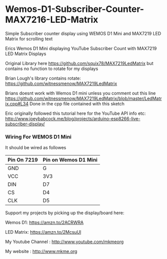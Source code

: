 # Wemos-D1-Subscriber-Counter-MAX7216-LED-Matrix
Simple Subscriber counter display using WEMOS D1 Mini and MAX7219 LED Matrix for scrolling text

Erics Wemos D1 Mini displaying YouTube Subscriber Count with MAX7219 LED Matrix Displays

Original Library here https://github.com/squix78/MAX7219LedMatrix but contains no function to rotate for my displays

Brian Lough's library contains rotate: https://github.com/witnessmenow/MAX7219LedMatrix

Brians doesnt work with Wemos D1 mini unless you comment out this line https://github.com/witnessmenow/MAX7219LedMatrix/blob/master/LedMatrix.cpp#L34
Done in the cpp file contained with this sketch

Eric originally followed this tutorial here for the YouTube API info etc: http://www.joeybabcock.me/blog/projects/arduino-esp8266-live-subscriber-display/



### Wiring For WEMOS D1 Mini

It should be wired as followes

| Pin On 7219| Pin on Wemos D1 Mini |
| ------------- |----------------|
| GND     | G |
| VCC     | 3V3 |
| DIN     | D7 |
| CS     | D4 |
| CLK   | D5 |


Support my projects by picking up the display/board here:

Wemos D1: https://amzn.to/2ACRWRA

LED Matrix: https://amzn.to/2McsuUl

My Youtube Channel  : http://www.youtube.com/mkmeorg

My website   : http://www.mkme.org
